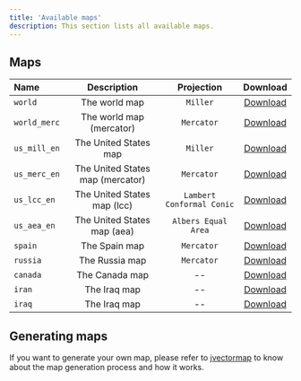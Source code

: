 ```yaml
---
title: 'Available maps'
description: This section lists all available maps.
---
```


## Maps

| Name | Description | Projection | Download |
| :------- | :-----------: | :-----------: | :--------: |
| `world` | The world map | `Miller` | [Download](https://raw.githubusercontent.com/themustafaomar/jsvectormap/master/src/maps/world.js) |
| `world_merc` | The world map (mercator) | `Mercator` | [Download](https://raw.githubusercontent.com/themustafaomar/jsvectormap/master/src/maps/world-merc.js) |
| `us_mill_en` | The United States map | `Miller` | [Download](https://raw.githubusercontent.com/themustafaomar/jsvectormap/master/src/maps/us-mill-en.js) |
| `us_merc_en` | The United States map (mercator) | `Mercator` | [Download](https://raw.githubusercontent.com/themustafaomar/jsvectormap/master/src/maps/us-merc-en.js) |
| `us_lcc_en` | The United States map (lcc) | `Lambert Conformal Conic` | [Download](https://raw.githubusercontent.com/themustafaomar/jsvectormap/master/src/maps/us-lcc-en.js) |
| `us_aea_en` | The United States map (aea) | `Albers Equal Area` | [Download](https://raw.githubusercontent.com/themustafaomar/jsvectormap/master/src/maps/us-aea-en.js) |
| `spain` | The Spain map | `Mercator` | [Download](https://raw.githubusercontent.com/themustafaomar/jsvectormap/master/src/maps/spain.js) |
| `russia` | The Russia map | `Mercator` | [Download](https://raw.githubusercontent.com/themustafaomar/jsvectormap/master/src/maps/russia.js) |
| `canada` | The Canada map | -- | [Download](https://raw.githubusercontent.com/themustafaomar/jsvectormap/master/src/maps/canada.js) |
| `iran` | The Iraq map | -- | [Download](https://raw.githubusercontent.com/themustafaomar/jsvectormap/master/src/maps/iran-map-en.js) |
| `iraq` | The Iraq map | -- | [Download](https://raw.githubusercontent.com/themustafaomar/jsvectormap/master/src/maps/iraq.js) |

## Generating maps

If you want to generate your own map, please refer to [jvectormap](https://github.com/bjornd/jvectormap) to know about the map generation process and how it works.
